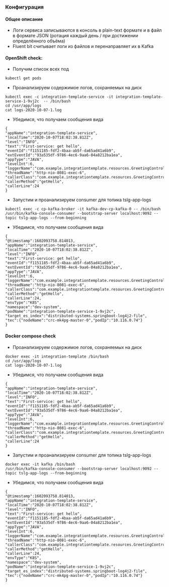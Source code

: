 ### Конфигурация
#### Общее описание
- Логи сервиса записываются в консоль в plain-text формате и в файл в формате JSON 
(ротация каждый день / при достижении определённого объёма)
- Fluent bit считывает логи из файлов и перенаправляет их в Kafka 

#### OpenShift check:
- Получим список всех под
```
kubectl get pods
```
- Проанализируем содержимое логов, сохраняемых на диск
```
kubectl exec -c integration-template-service -it integration-template-service-1-9vj2c  -- /bin/bash
cd /usr/app/logs
cat logs-2020-10-07-1.log
```
- Убедимся, что получаем сообщения вида
```
{
"appName":"integration-template-service",
"localTime":"2020-10-07T18:02:38.812Z",
"level":"INFO",
"text":"First-service: get hello",
"eventId":"f1151185-fdf2-4baa-ab5f-da65ad41a6b9",
"extEventId":"93a535df-9786-4ec6-9aa6-04a8212ba1ea",
"appType":"JAVA",
"levelInt":6,
"loggerName":"com.example.integrationtemplate.resources.GreetingController",
"threadName":"http-nio-8081-exec-6",
"callerClass":"com.example.integrationtemplate.resources.GreetingController",
"callerMethod":"getHello",
"callerLine":24
}
```

- Запустим и проанализируем consumer для топика tslg-app-logs
```
kubectl exec -c cp-kafka-broker -it kafka-dev-cp-kafka-0 -- /bin/bash  /usr/bin/kafka-console-consumer --bootstrap-server localhost:9092 --topic tslg-app-logs --from-beginning
```
- Убедимся, что получаем сообщения вида
```
{
"@timestamp":1602093758.814013,
"appName":"integration-template-service",
"localTime":"2020-10-07T18:02:38.812Z",
"level":"INFO",
"text":"First-service: get hello",
"eventId":"f1151185-fdf2-4baa-ab5f-da65ad41a6b9",
"extEventId":"93a535df-9786-4ec6-9aa6-04a8212ba1ea",
"appType":"JAVA",
"levelInt":6,
"loggerName":"com.example.integrationtemplate.resources.GreetingController",
"threadName":"http-nio-8081-exec-6",
"callerClass":"com.example.integrationtemplate.resources.GreetingController",
"callerMethod":"getHello",
"callerLine":24,
"envType":"K8S",
"namespace":"dev-system",
"podName":"integration-template-service-1-9vj2c",
"target_es_index":"distributed-systems.springboot-log4j2-file",
"tec":{"nodeName":"crc-mk4pg-master-0","podIp":"10.116.0.74"}
}
```
 

#### Docker compose check
- Проанализируем содержимое логов, сохраняемых на диск
```
docker exec -it integration-template /bin/bash
cd /usr/app/logs
cat logs-2020-10-07-1.log
```
- Убедимся, что получаем сообщения вида
```
{
"appName":"integration-template-service",
"localTime":"2020-10-07T18:02:38.812Z",
"level":"INFO",
"text":"First-service: get hello",
"eventId":"f1151185-fdf2-4baa-ab5f-da65ad41a6b9",
"extEventId":"93a535df-9786-4ec6-9aa6-04a8212ba1ea",
"appType":"JAVA",
"levelInt":6,
"loggerName":"com.example.integrationtemplate.resources.GreetingController",
"threadName":"http-nio-8081-exec-6",
"callerClass":"com.example.integrationtemplate.resources.GreetingController",
"callerMethod":"getHello",
"callerLine":24
}
```

- Запустим и проанализируем consumer для топика tslg-app-logs
```
docker exec -it kafka /bin/bash
/usr/bin/kafka-console-consumer --bootstrap-server localhost:9092 --topic tslg-app-logs --from-beginning
```
- Убедимся, что получаем сообщения вида
```
{
"@timestamp":1602093758.814013,
"appName":"integration-template-service",
"localTime":"2020-10-07T18:02:38.812Z",
"level":"INFO",
"text":"First-service: get hello",
"eventId":"f1151185-fdf2-4baa-ab5f-da65ad41a6b9",
"extEventId":"93a535df-9786-4ec6-9aa6-04a8212ba1ea",
"appType":"JAVA",
"levelInt":6,
"loggerName":"com.example.integrationtemplate.resources.GreetingController",
"threadName":"http-nio-8081-exec-6",
"callerClass":"com.example.integrationtemplate.resources.GreetingController",
"callerMethod":"getHello",
"callerLine":24,
"envType":"K8S",
"namespace":"dev-system",
"podName":"integration-template-service-1-9vj2c",
"target_es_index":"distributed-systems.springboot-log4j2-file",
"tec":{"nodeName":"crc-mk4pg-master-0","podIp":"10.116.0.74"}
}
```





